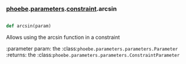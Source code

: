 ### [phoebe](phoebe.md).[parameters](phoebe.parameters.md).[constraint](phoebe.parameters.constraint.md).arcsin

```py

def arcsin(param)

```



Allows using the arcsin function in a constraint

:parameter param: the :class:`phoebe.parameters.parameters.Parameter`
:returns: the :class:`phoebe.parameters.parameters.ConstraintParameter`

